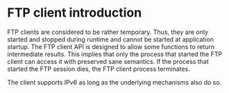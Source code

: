 <!--
%CopyrightBegin%

SPDX-License-Identifier: Apache-2.0

Copyright Ericsson AB 2023-2024. All Rights Reserved.

Licensed under the Apache License, Version 2.0 (the "License");
you may not use this file except in compliance with the License.
You may obtain a copy of the License at

    http://www.apache.org/licenses/LICENSE-2.0

Unless required by applicable law or agreed to in writing, software
distributed under the License is distributed on an "AS IS" BASIS,
WITHOUT WARRANTIES OR CONDITIONS OF ANY KIND, either express or implied.
See the License for the specific language governing permissions and
limitations under the License.

%CopyrightEnd%
-->
# FTP client introduction

FTP clients are considered to be rather temporary. Thus, they are only started
and stopped during runtime and cannot be started at application startup. The FTP
client API is designed to allow some functions to return intermediate results.
This implies that only the process that started the FTP client can access it
with preserved sane semantics. If the process that started the FTP session dies,
the FTP client process terminates.

The client supports IPv6 as long as the underlying mechanisms also do so.